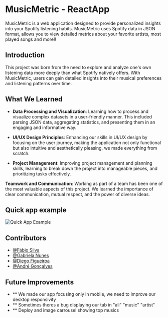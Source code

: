 # MusicMetric - ReactApp

MusicMetric is a web application designed to provide personalized insights into your Spotify listening habits. MusicMetric uses Spotify data in JSON format, allows you to view detailed metrics about your favorite artists, most played songs and more!!

## Introduction

This project was born from the need to explore and analyze one's own listening data more deeply than what Spotify natively offers. With MusicMetric, users can gain detailed insights into their musical preferences and listening patterns over time.

## What We Learned

- **Data Processing and Visualization**: Learning how to process and visualize complex datasets in a user-friendly manner. This included parsing JSON data, aggregating statistics, and presenting them in an engaging and informative way.

- **UI/UX Design Principles**: Enhancing our skills in UI/UX design by focusing on the user journey, making the application not only functional but also intuitive and aesthetically pleasing, we made everything from scratch.

- **Project Management**: Improving project management and planning skills, learning to break down the project into manageable pieces, and prioritizing tasks effectively.

**Teamwork and Communication**: Working as part of a team has been one of the most valuable aspects of this project. We learned the importance of clear communication, mutual respect, and the power of diverse ideas.

## Quick app example

![Quick App Example](https://media.giphy.com/media/v1.Y2lkPTc5MGI3NjExaHFneTQ0a3R5Mzg2c3p0N2I0cXd1NGV5ZTQ2eDUyanQwM3pvemo1YiZlcD12MV9pbnRlcm5hbF9naWZfYnlfaWQmY3Q9Zw/GfTE5dQEnALVuICYyR/giphy.gif)


## Contributors

- [@Fábio Silva]([https://github.com/FabioTorresSilva])
- [@Gabriela Nunes]([https://github.com/gabrielasnunes])
- [@Diego Figueiroa]([(https://github.com/Diegofigueiroa)]) 
- [@André Gonçalves]([https://github.com/DrowsyFever])

## Future Improvements
- ** We made our app focusing only in mobile, we need to improve our desktop responsivity
- ** Sometimes theres a bug displaying our tab in "all" "music" "artist"
- ** Deploy and image carrousel showing top musics




